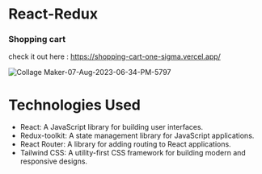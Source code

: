 # React-Redux 
### Shopping cart
check it out here : https://shopping-cart-one-sigma.vercel.app/



![Collage Maker-07-Aug-2023-06-34-PM-5797](https://github.com/JavDaGreat/ShoppingCart/assets/98164907/5760fe20-4152-4e1b-bc6d-6d33c6e79af0)


# Technologies Used
* React: A JavaScript library for building user interfaces.
* Redux-toolkit: A state management library for JavaScript applications.
* React Router: A library for adding routing to React applications.
* Tailwind CSS: A utility-first CSS framework for building modern and responsive designs.

